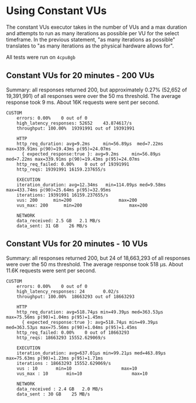 # Using Constant VUs
The constant VUs executor takes in the number of VUs and a max duration and attempts to run as many iterations as possible per VU for the select timeframe. In the previous statement, "as many iterations as possible" translates to "as many iterations as the physical hardware allows for".

All tests were run on `4cpu8gb`
## Constant VUs for 20 minutes - 200 VUs

Summary: all responses returned 200, but approximately 0.27% (52,652 of 19,391,991) of all responses were over the 50 ms threshold. The average response took 9 ms. About 16K requests were sent per second.

```
CUSTOM
    errors: 0.00%    0 out of 0
    high_latency_responses: 52652    43.874617/s
    throughput: 100.00%  19391991 out of 19391991

    HTTP
    http_req_duration: avg=9.2ms     min=56.89µs  med=7.22ms max=339.91ms p(90)=19.43ms p(95)=24.07ms
      { expected_response:true }: avg=9.2ms     min=56.89µs  med=7.22ms max=339.91ms p(90)=19.43ms p(95)=24.07ms
    http_req_failed: 0.00%    0 out of 19391991
    http_reqs: 19391991 16159.237655/s

    EXECUTION
    iteration_duration: avg=12.34ms   min=114.09µs med=9.58ms max=433.74ms p(90)=25.64ms p(95)=32.95ms
    iterations: 19391991 16159.237655/s
    vus: 200      min=200                  max=200
    vus_max: 200      min=200                  max=200

    NETWORK
    data_received: 2.5 GB   2.1 MB/s
    data_sent: 31 GB    26 MB/s
```

## Constant VUs for 20 minutes - 10 VUs
Summary: all responses returned 200, but 24 of 18,663,293 of all responses were over the 50 ms threshold. The average response took 518 µs. About 11.6K requests were sent per second.
```
CUSTOM
    errors: 0.00%    0 out of 0
    high_latency_responses: 24       0.02/s
    throughput: 100.00%  18663293 out of 18663293

    HTTP
    http_req_duration: avg=518.74µs min=49.39µs med=363.53µs max=75.56ms p(90)=1.04ms p(95)=1.45ms
      { expected_response:true }: avg=518.74µs min=49.39µs med=363.53µs max=75.56ms p(90)=1.04ms p(95)=1.45ms
    http_req_failed: 0.00%    0 out of 18663293
    http_reqs: 18663293 15552.629069/s

    EXECUTION
    iteration_duration: avg=637.01µs min=99.21µs med=463.89µs max=75.63ms p(90)=1.23ms p(95)=1.71ms
    iterations : 18663293 15552.629069/s
    vus : 10       min=10                   max=10
    vus_max : 10       min=10                   max=10

    NETWORK
    data_received : 2.4 GB   2.0 MB/s
    data_sent : 30 GB    25 MB/s

